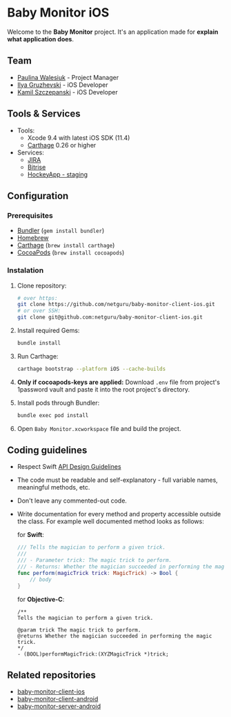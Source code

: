 # Baby Monitor iOS

Welcome to the **Baby Monitor** project. It's an application made for **explain what application does**.

## Team

* [Paulina Walesiuk](mailto:paulina.walesiuk@netguru.pl) - Project Manager
* [Ilya Gruzhevski](mailto:ilya.gruzhevski@netguru.co) - iOS Developer
* [Kamil Szczepanski](mailto:kamil.szczepanski@netguru.pl) - iOS Developer

## Tools & Services

* Tools:
	* Xcode 9.4 with latest iOS SDK (11.4)
	* [Carthage](https://github.com/Carthage/Carthage) 0.26 or higher
	<!-- * [CocoaPods](https://github.com/CocoaPods/CocoaPods) 1.2 or higher -->
* Services:
	* [JIRA](https://netguru.atlassian.net/secure/RapidBoard.jspa?rapidView=620&view=detail)
	* [Bitrise](https://app.bitrise.io/app/80545282645ad180)
	* [HockeyApp - staging](https://rink.hockeyapp.net/manage/apps/838901)

## Configuration

### Prerequisites

- [Bundler](http://bundler.io) (`gem install bundler`)
- [Homebrew](https://brew.sh)
- [Carthage](https://github.com/Carthage/Carthage) (`brew install carthage`)
- [CocoaPods](https://cocoapods.org) (`brew install cocoapods`)

### Instalation

1. Clone repository:

	```bash
	# over https:
	git clone https://github.com/netguru/baby-monitor-client-ios.git
	# or over SSH:
	git clone git@github.com:netguru/baby-monitor-client-ios.git
	```

2. Install required Gems:

	```bash
	bundle install
	```

3. Run Carthage:

	```bash
	carthage bootstrap --platform iOS --cache-builds
	```

4. **Only if cocoapods-keys are applied:** Download `.env` file from project's 1password vault and paste it into the root project's directory.

5. Install pods through Bundler:

	```bash
	bundle exec pod install
	```

6. Open `Baby Monitor.xcworkspace` file and build the project.


## Coding guidelines

- Respect Swift [API Design Guidelines](https://swift.org/documentation/api-design-guidelines/)
- The code must be readable and self-explanatory - full variable names, meaningful methods, etc.
- Don't leave any commented-out code.
- Write documentation for every method and property accessible outside the class. For example well documented method looks as follows:

	for **Swift**:

	```swift
	/// Tells the magician to perform a given trick.
	///
	/// - Parameter trick: The magic trick to perform.
	/// - Returns: Whether the magician succeeded in performing the magic trick.
	func perform(magicTrick trick: MagicTrick) -> Bool {
		// body
	}
	```
	for **Objective-C**:

	```objc
	/**
	Tells the magician to perform a given trick.

	@param trick The magic trick to perform.
	@returns Whether the magician succeeded in performing the magic trick.
	*/
	- (BOOL)performMagicTrick:(XYZMagicTrick *)trick;
	```

## Related repositories

- [baby-monitor-client-ios](https://github.com/netguru/baby-monitor-client-ios)
- [baby-monitor-client-android](https://github.com/netguru/baby-monitor-client-android)
- [baby-monitor-server-android](https://github.com/netguru/baby-monitor-server-android)
